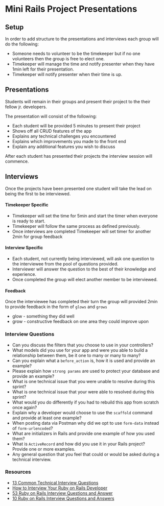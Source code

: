 # Mini Rails Project Presentations

## Setup

In order to add structure to the presentations and interviews each group will do the following:

- Someone needs to volunteer to be the timekeeper but if no one volunteers then the group is free to elect one. 
- Timekeeper will manage the time and notify presenter when they have 1min left for their presentation. 
- Timekeeper will notify presenter when their time is up. 

## Presentations

Students will remain in their groups and present their project to the their fellow jr. developers. 

The presentation will consist of the following:

- Each student will be provided 5 minutes to present their project
- Shows off all CRUD features of the app
- Explains any technical challenges you encountered 
- Explains which improvements you made to the front end
- Explain any additional features you wish to discuss

After each student has presented their projects the interview session will commence. 

## Interviews

Once the projects have been presented one student will take the lead on being the first to be interviewed.  

#### Timekeeper Specific
- Timekeeper will set the time for 5min and start the timer when everyone is ready to start. 
- Timekeeper will follow the same process as defined previously. 
- Once interviews are completed Timekeeper will set timer for another 2min for group feedback

#### Interview Specific
- Each student, not currently being interviewed, will ask one question to the interviewee from the pool of questions provided. 
- Interviewer will answer the question to the best of their knowledge and experience.
- Once completed the group will elect another member to be interviewed. 

#### Feedback

Once the interviewee has completed their turn the group will provided 2min to provide feedback in the form of `glows` and `grows`

- glow - something they did well
- grow - constructive feedback on one area they could improve upon


### Interview Questions

- Can you discuss the filters that you choose to use in your controllers?
- What models did you use for your app and were you able to build a relationship between them, be it one to many or many to many? 
- Can you explain what a `before_action` is, how it is used and provide an example?
- Please explain how `strong params` are used to protect your database and provide an example? 
- What is one technical issue that you were unable to resolve during this sprint? 
- What is one technical issue that your were able to resolved during this sprint?
- What would you do differently if you had to rebuild this app from scratch once again? 
- Explain why a developer would choose to use the `scaffold` command and provide at least one example? 
- When posting data via Postman why did we opt to use `form-data` instead of `form-urlencoded`? 
- What are initializers in Rails and provide one example of how you used them?
- What is `ActiveRecord` and how did you use it in your Rails project? Provide one or more examples.
- Any general question that you feel that could or would be asked during a technical interview. 


### Resources 

- [13 Common Technical Interview Questions](https://www.indeed.com/career-advice/interviewing/common-technical-interview-questions-and-answers)
- [How to Interview Your Ruby on Rails Developer](https://rubygarage.org/blog/how-to-interview-your-ruby-on-rails-developer)
- [53 Ruby on Rails Interview Questions and Answer](https://medium.com/better-programming/53-ruby-on-rails-interview-questions-and-answers-eb99eed1aeb7)
- [10 Ruby on Rails Interview Questions and Answers](https://www.upwork.com/i/interview-questions/ruby-on-rails/)
